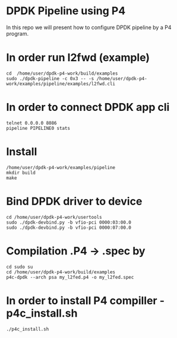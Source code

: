 # DPDK Pipeline using P4
In this repo we will present how to configure DPDK pipeline by a P4 program.
# In order run l2fwd (example)

```sudo su
cd  /home/user/dpdk-p4-work/build/examples
sudo ./dpdk-pipeline -c 0x3 -- -s /home/user/dpdk-p4-work/examples/pipeline/examples/l2fwd.cli
```

# In order to connect DPDK app cli 
```
telnet 0.0.0.0 8086
pipeline PIPELINE0 stats
```

# Install

```cd /home/user/dpdk-p4-work/examples/pipeline/examples
/home/user/dpdk-p4-work/examples/pipeline
mkdir build
make
```

# Bind DPDK driver to device
```
cd /home/user/dpdk-p4-work/usertools
sudo ./dpdk-devbind.py -b vfio-pci 0000:03:00.0
sudo ./dpdk-devbind.py -b vfio-pci 0000:07:00.0
```
 

# Compilation .P4 -> .spec by
```
cd sudo su
cd /home/user/dpdk-p4-work/build/examples
p4c-dpdk --arch psa my_l2fed.p4 -o my_l2fed.spec 
```

# In order to install P4 compiller - p4c_install.sh
```
./p4c_install.sh
```
